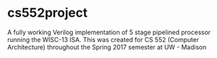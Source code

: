 # cs552project
A fully working Verilog implementation of 5 stage pipelined processor running the WISC-13 ISA. This was created for CS 552 (Computer Architecture) throughout the Spring 2017 semester at UW - Madison
